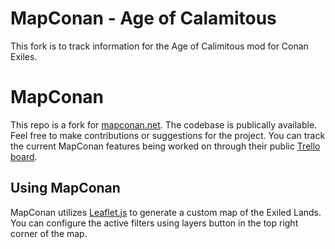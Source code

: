 # MapConan - Age of Calamitous
This fork is to track information for the Age of Calimitous mod for Conan Exiles. 

# MapConan
This repo is a fork for <a href="mapconan.net">mapconan.net</a>. The codebase is publically available. Feel free to make contributions or suggestions for the project. You can track the current MapConan features being worked on through their public <a href="https://trello.com/b/hH1l8J0i/mapconan-dev">Trello board</a>.

## Using MapConan
MapConan utilizes <a href="https://leafletjs.com/reference-1.3.0.html#map-example">Leaflet.js</a> to generate a custom map of the Exiled Lands. You can configure the active filters using layers button in the top right corner of the map.
